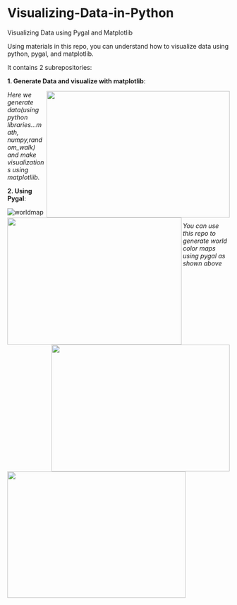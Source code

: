 # Visualizing-Data-in-Python
Visualizing Data using Pygal and Matplotlib

Using materials in this repo, you can understand how to visualize data using python, pygal, and matplotlib.

It contains 2 subrepositories:

**1. Generate Data and visualize with matplotlib**: 

<img align="right" width="415" height="287" src="https://user-images.githubusercontent.com/36197370/50686974-76ef3500-105a-11e9-82eb-af9ff049eb08.png"><img align="left" width="395" height="288" src="https://user-images.githubusercontent.com/36197370/50687939-1a8e1480-105e-11e9-88ad-9326aa70fd18.png">


<img align="right" width="404" height="287"  src="https://user-images.githubusercontent.com/36197370/50687952-2da0e480-105e-11e9-8277-128cc22641be.png"><img align="left" width="404" height="287" src="https://user-images.githubusercontent.com/36197370/50687947-2548a980-105e-11e9-93c8-0a2604908328.PNG">







*Here we generate data(using python libraries...math, numpy,random_walk) and make visualizations  using matplotliib.*


**2. Using Pygal**:

![worldmap](https://user-images.githubusercontent.com/36197370/50687961-372a4c80-105e-11e9-8bf9-78b161d25d2e.PNG)

*You can use this repo to generate world color maps using pygal as shown above*
